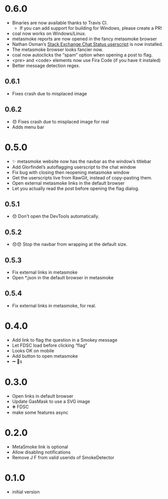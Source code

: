 # 0.6.0
* Binaries are now available thanks to Travis CI.
  * If you can add support for building for Windows, please create a PR!
* coal now works on Windows/Linux.
* metasmoke reports are now opened in the fancy metasmoke browser
* Nathan Osman’s [Stack Exchange Chat Status userscript](https://sechat.quickmediasolutions.com/static/index.html) is now installed.
* The metasmoke browser looks fancier now.
* coal now autoclicks the “spam” option when opening a post to flag.
* \<pre\> and \<code\> elements now use Fira Code (if you have it instaled)
* Better message detection regex.

## 0.6.1
* Fixes crash due to misplaced image

## 0.6.2
* 😞 Fixes crash due to misplaced image for real
* Adds menu bar

# 0.5.0
* ✨ metasmoke website now has the navbar as the window’s titlebar
* Add Glorfindel’s autoflagging userscript to the chat window
* Fix bug with closing then reopening metasmoke window
* Get the userscripts live from RawGit, instead of copy-pasting them.
* Open external metasmoke links in the default browser
* Let you actually read the post before opening the flag dialog.

## 0.5.1
* 😞 Don’t open the DevTools automatically.

## 0.5.2
* 😞😞 Stop the navbar from wrapping at the default size.

## 0.5.3
* Fix external links in metasmoke
* Open \*.json in the default browser in metasmoke

## 0.5.4
* Fix external links in metasmoke, for real.

# 0.4.0
* Add link to flag the question in a Smokey message
* Let FDSC load before clicking “flag”
* Looks OK on mobile
* Add button to open metasmoke
* ➖ 🐛s

# 0.3.0
* Open links in default browser
* Update GasMask to use a SVG image
* ➕ FDSC
* make some features async

# 0.2.0
* MetaSmoke link is optional
* Allow disabling notifications
* Remove J F from valid userids of SmokeDetector

# 0.1.0
* initial version
